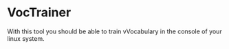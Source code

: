 VocTrainer
==========

With this tool you should be able to train vVocabulary in the console of your linux system.